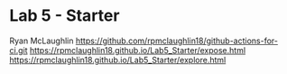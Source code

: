 # Lab 5 - Starter
Ryan McLaughlin
https://github.com/rpmclaughlin18/github-actions-for-ci.git
https://rpmclaughlin18.github.io/Lab5_Starter/expose.html
https://rpmclaughlin18.github.io/Lab5_Starter/explore.html